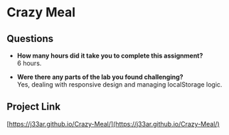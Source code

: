 # Crazy Meal

## Questions

- **How many hours did it take you to complete this assignment?**  
  6 hours.

- **Were there any parts of the lab you found challenging?**  
  Yes, dealing with responsive design and managing localStorage logic.

## Project Link

[https://j33ar.github.io/Crazy-Meal/](https://j33ar.github.io/Crazy-Meal/)